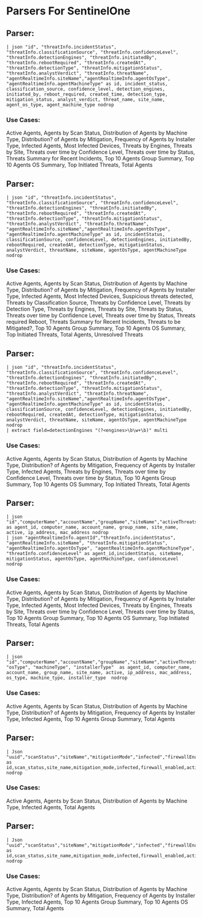 # Parsers For SentinelOne

## Parser:
```
| json "id", "threatInfo.incidentStatus", "threatInfo.classificationSource", "threatInfo.confidenceLevel", "threatInfo.detectionEngines", "threatInfo.initiatedBy", "threatInfo.rebootRequired", "threatInfo.createdAt", "threatInfo.detectionType", "threatInfo.mitigationStatus", "threatInfo.analystVerdict", "threatInfo.threatName", "agentRealtimeInfo.siteName","agentRealtimeInfo.agentOsType", "agentRealtimeInfo.agentMachineType" as id, incident_status, classification_source, confidence_level, detection_engines, initiated_by, reboot_required, created_time, detection_type, mitigation_status, analyst_verdict, threat_name, site_name, agent_os_type, agent_machine_type nodrop
```
### Use Cases:
Active Agents, Agents by Scan Status, Distribution of Agents by Machine Type, Distribution? of Agents by Mitigation, Frequency of Agents by Installer Type, Infected Agents, Most Infected Devices, Threats by Engines, Threats by Site, Threats over time by Confidence Level, Threats over time by Status, Threats Summary for Recent Incidents, Top 10 Agents Group Summary, Top 10 Agents OS Summary, Top Initiated Threats, Total Agents



## Parser:
```
| json "id", "threatInfo.incidentStatus", "threatInfo.classificationSource", "threatInfo.confidenceLevel", "threatInfo.detectionEngines", "threatInfo.initiatedBy", "threatInfo.rebootRequired", "threatInfo.createdAt", "threatInfo.detectionType", "threatInfo.mitigationStatus", "threatInfo.analystVerdict", "threatInfo.threatName", "agentRealtimeInfo.siteName","agentRealtimeInfo.agentOsType", "agentRealtimeInfo.agentMachineType" as id, incidentStatus, classificationSource, confidenceLevel, detectionEngines, initiatedBy, rebootRequired, createdAt, detectionType, mitigationStatus, analystVerdict, threatName, siteName, agentOsType, agentMachineType nodrop
```
### Use Cases:
Active Agents, Agents by Scan Status, Distribution of Agents by Machine Type, Distribution? of Agents by Mitigation, Frequency of Agents by Installer Type, Infected Agents, Most Infected Devices, Suspicious threats detected, Threats by Classification Source, Threats by Confidence Level, Threats by Detection Type, Threats by Engines, Threats by Site, Threats by Status, Threats over time by Confidence Level, Threats over time by Status, Threats required Reboot, Threats Summary for Recent Incidents, Threats to be Mitigated?, Top 10 Agents Group Summary, Top 10 Agents OS Summary, Top Initiated Threats, Total Agents, Unresolved Threats



## Parser:
```
| json "id", "threatInfo.incidentStatus", "threatInfo.classificationSource", "threatInfo.confidenceLevel", "threatInfo.detectionEngines", "threatInfo.initiatedBy", "threatInfo.rebootRequired", "threatInfo.createdAt", "threatInfo.detectionType", "threatInfo.mitigationStatus", "threatInfo.analystVerdict", "threatInfo.threatName", "agentRealtimeInfo.siteName","agentRealtimeInfo.agentOsType", "agentRealtimeInfo.agentMachineType" as id, incidentStatus, classificationSource, confidenceLevel, detectionEngines, initiatedBy, rebootRequired, createdAt, detectionType, mitigationStatus, analystVerdict, threatName, siteName, agentOsType, agentMachineType nodrop
| extract field=detectionEngines "(?<engines>\b\w+\b)" multi
```
### Use Cases:
Active Agents, Agents by Scan Status, Distribution of Agents by Machine Type, Distribution? of Agents by Mitigation, Frequency of Agents by Installer Type, Infected Agents, Threats by Engines, Threats over time by Confidence Level, Threats over time by Status, Top 10 Agents Group Summary, Top 10 Agents OS Summary, Top Initiated Threats, Total Agents



## Parser:
```
| json "id","computerName","accountName","groupName","siteName","activeThreats","networkInterfaces[0].gatewayIp","networkInterfaces[0].gatewayMacAddress" as agent_id, computer_name, account_name, group_name, site_name, active, ip_address, mac_address nodrop
| json "agentRealtimeInfo.agentId","threatInfo.incidentStatus", "agentRealtimeInfo.siteName", "threatInfo.mitigationStatus", "agentRealtimeInfo.agentOsType", "agentRealtimeInfo.agentMachineType", "threatInfo.confidenceLevel" as agent_id,incidentStatus, siteName, mitigationStatus, agentOsType, agentMachineType, confidenceLevel nodrop
```
### Use Cases:
Active Agents, Agents by Scan Status, Distribution of Agents by Machine Type, Distribution? of Agents by Mitigation, Frequency of Agents by Installer Type, Infected Agents, Most Infected Devices, Threats by Engines, Threats by Site, Threats over time by Confidence Level, Threats over time by Status, Top 10 Agents Group Summary, Top 10 Agents OS Summary, Top Initiated Threats, Total Agents



## Parser:
```
| json "id","computerName","accountName","groupName","siteName","activeThreats","networkInterfaces[0].gatewayIp","networkInterfaces[0].gatewayMacAddress", "osType", "machineType", "installerType"  as agent_id, computer_name, account_name, group_name, site_name, active, ip_address, mac_address, os_type, machine_type, installer_type  nodrop
```
### Use Cases:
Active Agents, Agents by Scan Status, Distribution of Agents by Machine Type, Distribution? of Agents by Mitigation, Frequency of Agents by Installer Type, Infected Agents, Top 10 Agents Group Summary, Total Agents



## Parser:
```
| Json "uuid","scanStatus","siteName","mitigationMode","infected","firewallEnabled","activeThreats","installerType","osName","isPendingUninstall","networkStatus","osType","isActive","isUninstalled","isDecommissioned","externalIp","modelName","machineType" as id,scan_status,site_name,mitigation_mode,infected,firewall_enabled,active_threats,installer_type,os_name,is_pending_uninstall,network_status,os_type,is_active,is_uninstalled,is_decommissioned,ip,model_name,machine_type nodrop
```
### Use Cases:
Active Agents, Agents by Scan Status, Distribution of Agents by Machine Type, Infected Agents, Total Agents



## Parser:
```
| Json "uuid","scanStatus","siteName","mitigationMode","infected","firewallEnabled","activeThreats","installerType","osName","mitigationModeSuspicious","isPendingUninstall","networkStatus","osType","isActive","isUninstalled","isDecommissioned","externalIp","modelName","machineType" as id,scan_status,site_name,mitigation_mode,infected,firewall_enabled,active_threats,installer_type,os_name,mitigation,is_pending_uninstall,network_status,os_type,is_active,is_uninstalled,is_decommissioned,ip,model_name,machine_type nodrop
```
### Use Cases:
Active Agents, Agents by Scan Status, Distribution of Agents by Machine Type, Distribution? of Agents by Mitigation, Frequency of Agents by Installer Type, Infected Agents, Top 10 Agents Group Summary, Top 10 Agents OS Summary, Total Agents


